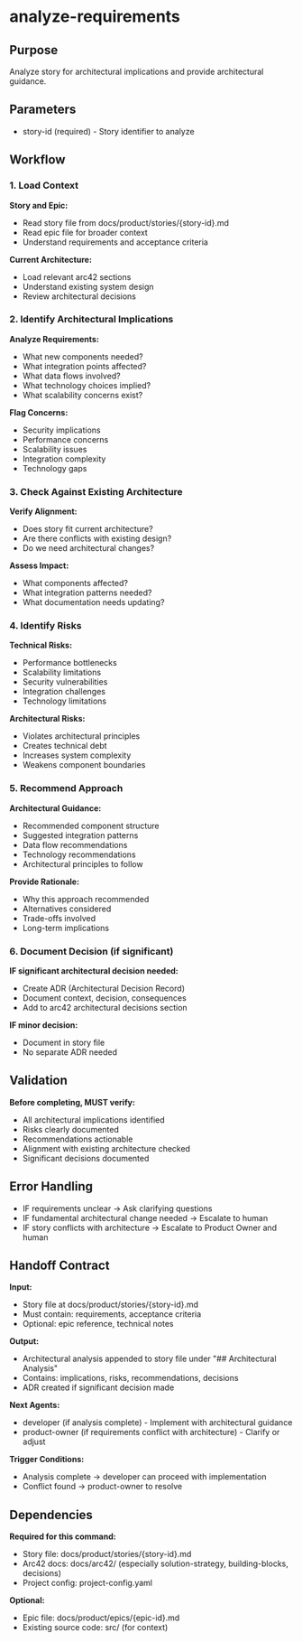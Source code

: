 # analyze-requirements

## Purpose
Analyze story for architectural implications and provide architectural guidance.

## Parameters
- story-id (required) - Story identifier to analyze

## Workflow

### 1. Load Context

**Story and Epic:**
- Read story file from docs/product/stories/{story-id}.md
- Read epic file for broader context
- Understand requirements and acceptance criteria

**Current Architecture:**
- Load relevant arc42 sections
- Understand existing system design
- Review architectural decisions

### 2. Identify Architectural Implications

**Analyze Requirements:**
- What new components needed?
- What integration points affected?
- What data flows involved?
- What technology choices implied?
- What scalability concerns exist?

**Flag Concerns:**
- Security implications
- Performance concerns
- Scalability issues
- Integration complexity
- Technology gaps

### 3. Check Against Existing Architecture

**Verify Alignment:**
- Does story fit current architecture?
- Are there conflicts with existing design?
- Do we need architectural changes?

**Assess Impact:**
- What components affected?
- What integration patterns needed?
- What documentation needs updating?

### 4. Identify Risks

**Technical Risks:**
- Performance bottlenecks
- Scalability limitations
- Security vulnerabilities
- Integration challenges
- Technology limitations

**Architectural Risks:**
- Violates architectural principles
- Creates technical debt
- Increases system complexity
- Weakens component boundaries

### 5. Recommend Approach

**Architectural Guidance:**
- Recommended component structure
- Suggested integration patterns
- Data flow recommendations
- Technology recommendations
- Architectural principles to follow

**Provide Rationale:**
- Why this approach recommended
- Alternatives considered
- Trade-offs involved
- Long-term implications

### 6. Document Decision (if significant)

**IF significant architectural decision needed:**
- Create ADR (Architectural Decision Record)
- Document context, decision, consequences
- Add to arc42 architectural decisions section

**IF minor decision:**
- Document in story file
- No separate ADR needed

## Validation

**Before completing, MUST verify:**
- All architectural implications identified
- Risks clearly documented
- Recommendations actionable
- Alignment with existing architecture checked
- Significant decisions documented

## Error Handling

- IF requirements unclear → Ask clarifying questions
- IF fundamental architectural change needed → Escalate to human
- IF story conflicts with architecture → Escalate to Product Owner and human

## Handoff Contract

**Input:**
- Story file at docs/product/stories/{story-id}.md
- Must contain: requirements, acceptance criteria
- Optional: epic reference, technical notes

**Output:**
- Architectural analysis appended to story file under "## Architectural Analysis"
- Contains: implications, risks, recommendations, decisions
- ADR created if significant decision made

**Next Agents:**
- developer (if analysis complete) - Implement with architectural guidance
- product-owner (if requirements conflict with architecture) - Clarify or adjust

**Trigger Conditions:**
- Analysis complete → developer can proceed with implementation
- Conflict found → product-owner to resolve

## Dependencies

**Required for this command:**
- Story file: docs/product/stories/{story-id}.md
- Arc42 docs: docs/arc42/ (especially solution-strategy, building-blocks, decisions)
- Project config: project-config.yaml

**Optional:**
- Epic file: docs/product/epics/{epic-id}.md
- Existing source code: src/ (for context)
